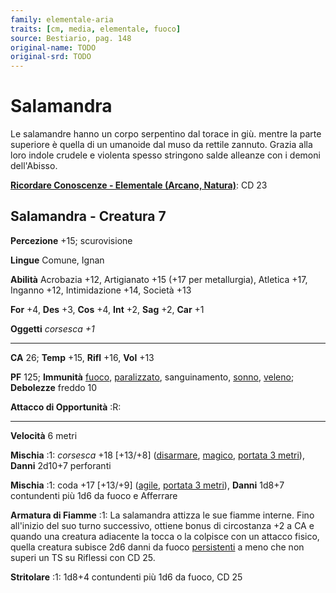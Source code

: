 ```yaml
---
family: elementale-aria
traits: [cm, media, elementale, fuoco]
source: Bestiario, pag. 148
original-name: TODO
original-srd: TODO
---
```


# Salamandra

Le salamandre hanno un corpo serpentino dal torace in giù. mentre la parte
superiore è quella di un umanoide dal muso da rettile zannuto. Grazia alla loro
indole crudele e violenta spesso stringono salde alleanze con i demoni
dell'Abisso.

**[Ricordare Conoscenze - Elementale (Arcano, Natura)](/azioni/abilita/ricordare-conoscenze)**:
CD 23

## Salamandra - Creatura 7

**Percezione** +15; scurovisione

**Lingue** Comune, Ignan

**Abilità** Acrobazia +12, Artigianato +15 (+17 per metallurgia), Atletica +17,
Inganno +12, Intimidazione +14, Società +13

**For** +4, **Des** +3, **Cos** +4, **Int** +2, **Sag** +2, **Car** +1

**Oggetti** _corsesca +1_

---

**CA** 26; **Temp** +15, **Rifl** +16, **Vol** +13

**PF** 125; **Immunità** [fuoco](/tratti/fuoco),
[paralizzato](/condizioni/paralizzato), sanguinamento, [sonno](/tratti/sonno),
[veleno](/tratti/veleno); **Debolezze** freddo 10

**Attacco di Opportunità** :R:

---

**Velocità** 6 metri

**Mischia** :1: _corsesca_ +18 \[+13/+8] ([disarmare](/tratti/disarmare),
[magico](/tratti/magico), [portata 3 metri](/tratti/portata)), **Danni** 2d10+7
perforanti

**Mischia** :1: coda +17 \[+13/+9] ([agile](/tratti/agile),
[portata 3 metri](/tratti/portata)), **Danni** 1d8+7 contundenti più 1d6 da
fuoco e Afferrare

**Armatura di Fiamme** :1: La salamandra attizza le sue fiamme interne. Fino
all'inizio del suo turno successivo, ottiene bonus di circostanza +2 a CA e
quando una creatura adiacente la tocca o la colpisce con un attacco fisico,
quella creatura subisce 2d6 danni da fuoco
[persistenti](/condizioni/danno-persistente) a meno che non superi un TS su
Riflessi con CD 25.

**Stritolare** :1: 1d8+4 contundenti più 1d6 da fuoco, CD 25
